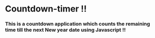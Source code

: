 # Countdown-timer !!

### This is a countdown application which counts the remaining time till the next New year date using Javascript !!
